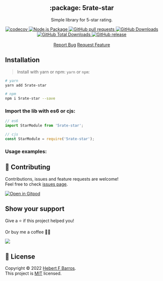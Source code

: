 <h2 align="center">:package: 5rate-star</h2>
 <p align="center">Simple library for 5-star rating.</p>
  <p align="center">
    <a href="https://codecov.io/gh/hebertcisco/5rate-star">
      <img alt="codecov" src="https://codecov.io/gh/hebertcisco/5rate-star/branch/master/graph/badge.svg?token=5PBW46PS3R" />
    </a>
    <a href="https://github.com/hebertcisco/5rate-star/actions/workflows/npm-publish.yml">
      <img alt="Node.js Package" src="https://github.com/hebertcisco/5rate-star/actions/workflows/npm-publish.yml/badge.svg" />
    </a>
    <a href="https://github.com/hebertcisco/5rate-star/pulls">
      <img alt="GitHub pull requests" src="https://img.shields.io/github/issues-pr/hebertcisco/5rate-star?style=flat&color=336791" />
    </a>
     <a href="https://github.com/hebertcisco/5rate-star">
      <img alt="GitHub Downloads" src="https://img.shields.io/npm/dw/5rate-star?style=flat&color=336791" />
    </a>
    <a href="https://github.com/hebertcisco/5rate-star">
      <img alt="GitHub Total Downloads" src="https://img.shields.io/npm/dt/5rate-star?color=336791&label=Total%20downloads" />
    </a>
    <a href="https://github.com/hebertcisco/5rate-star">
      <img alt="GitHub release" src="https://img.shields.io/github/release/hebertcisco/5rate-star.svg?style=flat&color=336791" />
    </a>
    <br />
    <br />
  <a href="https://github.com/hebertcisco/5rate-star/issues/new/choose">Report Bug</a>
  <a href="https://github.com/hebertcisco/5rate-star/issues/new/choose">Request Feature</a>
 </p>
    
## Installation

> Install with yarn or npm: `yarn` or `npm`:

```bash
# yarn
yarn add 5rate-star
```

```bash
# npm
npm i 5rate-star --save
```

### Import the lib with es6 or cjs:

```mjs
// es6
import StarModule from '5rate-star';
```

```cjs
// cjs
const StarModule = require('5rate-star');
```

### Usage examples:

## 🤝 Contributing

Contributions, issues and feature requests are welcome!<br />Feel free to check [issues page](issues).

[![Open in Gitpod](https://gitpod.io/button/open-in-gitpod.svg)](https://gitpod.io/#https://github.com/hebertcisco/5rate-star)

## Show your support

Give a ⭐️ if this project helped you!

Or buy me a coffee 🙌🏾

<a href="https://www.buymeacoffee.com/hebertcisco">
    <img src="https://img.buymeacoffee.com/button-api/?text=Buy me a coffee&emoji=&slug=hebertcisco&button_colour=FFDD00&font_colour=000000&font_family=Inter&outline_colour=000000&coffee_colour=ffffff" />
</a>

## 📝 License

Copyright © 2022 [Hebert F Barros](https://github.com/hebertcisco).<br />
This project is [MIT](LICENSE) licensed.
